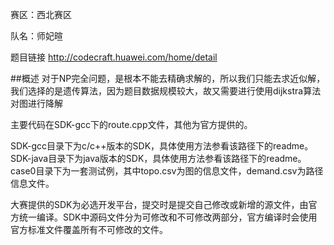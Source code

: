 赛区：西北赛区

队名：师妃暄

题目链接 http://codecraft.huawei.com/home/detail

##概述
对于NP完全问题，是根本不能去精确求解的，所以我们只能去求近似解，我们选择的是遗传算法，因为题目数据规模较大，故又需要进行使用dijkstra算法对图进行降解

主要代码在SDK-gcc下的route.cpp文件，其他为官方提供的。

SDK-gcc目录下为c/c++版本的SDK，具体使用方法参看该路径下的readme。
SDK-java目录下为java版本的SDK，具体使用方法参看该路径下的readme。
case0目录下为一套测试例，其中topo.csv为图的信息文件，demand.csv为路径信息文件。

大赛提供的SDK为必选开发平台，提交时是提交自己修改或新增的源文件，由官方统一编译。SDK中源码文件分为可修改和不可修改两部分，官方编译时会使用官方标准文件覆盖所有不可修改的文件。
